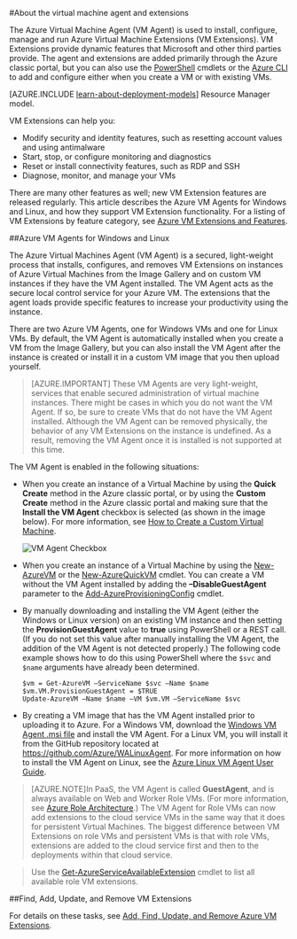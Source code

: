 <properties
 pageTitle="Azure VM agent and extensions | Microsoft Azure"
 description="Gives an overview of the agent and extensions, and how to install the agent, using the classic deployment model."
 services="virtual-machines"
 documentationCenter=""
 authors="squillace"
 manager="timlt"
 editor=""
 tags="azure-service-management"/>

<tags
 ms.service="virtual-machines"
 ms.devlang="na"
 ms.topic="article"
 ms.tgt_pltfrm="vm-multiple"
 ms.workload="infrastructure-services"
 ms.date="01/04/2016"
 ms.author="rasquill"/>

#About the virtual machine agent and extensions

The Azure Virtual Machine Agent (VM Agent) is used to install, configure, manage and run Azure Virtual Machine Extensions (VM Extensions). VM Extensions provide dynamic features that Microsoft and other third parties provide. The agent and extensions are added primarily through the Azure classic portal, but you can also use the [PowerShell](../powershell-install-configure.md) cmdlets or the [Azure CLI](../xplat-cli-install.md) to add and configure either when you create a VM or with existing VMs.

[AZURE.INCLUDE [learn-about-deployment-models](../../includes/learn-about-deployment-models-classic-include.md)] Resource Manager model.



VM Extensions can help you:

-   Modify security and identity features, such as resetting account values and using antimalware
-   Start, stop, or configure monitoring and diagnostics
-   Reset or install connectivity features, such as RDP and SSH
-   Diagnose, monitor, and manage your VMs

There are many other features as well; new VM Extension features are released regularly. This article describes the Azure VM Agents for Windows and Linux, and how they support VM Extension functionality. For a listing of VM Extensions by feature category, see [Azure VM Extensions and Features](virtual-machines-extensions-features.md).

##Azure VM Agents for Windows and Linux

The Azure Virtual Machines Agent (VM Agent) is a secured, light-weight process that installs, configures, and removes VM Extensions on instances of Azure Virtual Machines from the Image Gallery and on custom VM instances if they have the VM Agent installed. The VM Agent acts as the secure local control service for your Azure VM. The extensions that the agent loads provide specific features to increase your productivity using the instance.

There are two Azure VM Agents, one for Windows VMs and one for Linux VMs. By default, the VM Agent is automatically installed when you create a VM from the Image Gallery, but you can also install the VM Agent after the instance is created or install it in a custom VM image that you then upload yourself.

>[AZURE.IMPORTANT] These VM Agents are very light-weight, services that enable secured administration of virtual machine instances. There might be cases in which you do not want the VM Agent. If so, be sure to create VMs that do not have the VM Agent installed. Although the VM Agent can be removed physically, the behavior of any VM Extensions on the instance is undefined. As a result, removing the VM Agent once it is installed is not supported at this time.

The VM Agent is enabled in the following situations:

-   When you create an instance of a Virtual Machine by using the **Quick Create** method in the Azure classic portal, or by using the **Custom Create** method in the Azure classic portal and making sure that the **Install the VM Agent** checkbox is selected (as shown in the image below). For more information, see [How to Create a Custom Virtual Machine](virtual-machines-create-custom.md).

    ![VM Agent Checkbox](media/virtual-machines-extensions-agent-about/IC719409.png)

-   When you create an instance of a Virtual Machine by using the [New-AzureVM](https://msdn.microsoft.com/library/azure/dn495254.aspx) or the [New-AzureQuickVM](https://msdn.microsoft.com/library/azure/dn495183.aspx) cmdlet. You can create a VM without the VM Agent installed by adding the **–DisableGuestAgent** parameter to the [Add-AzureProvisioningConfig](https://msdn.microsoft.com/library/azure/dn495299.aspx) cmdlet.

-   By manually downloading and installing the VM Agent (either the Windows or Linux version) on an existing VM instance and then setting the **ProvisionGuestAgent** value to **true** using PowerShell or a REST call. (If you do not set this value after manually installing the VM Agent, the addition of the VM Agent is not detected properly.) The following code example shows how to do this using PowerShell where the `$svc` and `$name` arguments have already been determined.

        $vm = Get-AzureVM –ServiceName $svc –Name $name
        $vm.VM.ProvisionGuestAgent = $TRUE
        Update-AzureVM –Name $name –VM $vm.VM –ServiceName $svc

-   By creating a VM image that has the VM Agent installed prior to uploading it to Azure. For a Windows VM, download the [Windows VM Agent .msi file](http://go.microsoft.com/fwlink/?LinkID=394789&clcid=0x409) and install the VM Agent. For a Linux VM, you will install it from the GitHub repository located at <https://github.com/Azure/WALinuxAgent>. For more information on how to install the VM Agent on Linux, see the [Azure Linux VM Agent User Guide](virtual-machines-linux-agent-user-guide.md).

>[AZURE.NOTE]In PaaS, the VM Agent is called **GuestAgent**, and is always available on Web and Worker Role VMs. (For more information, see [Azure Role Architecture](http://blogs.msdn.com/b/kwill/archive/2011/05/05/windows-azure-role-architecture.aspx).) The VM Agent for Role VMs can now add extensions to the cloud service VMs in the same way that it does for persistent Virtual Machines. The biggest difference between VM Extensions on role VMs and persistent VMs is that with role VMs, extensions are added to the cloud service first and then to the deployments within that cloud service.

>Use the
[Get-AzureServiceAvailableExtension](https://msdn.microsoft.com/library/azure/dn722498.aspx)
cmdlet to list all available role VM extensions.

##Find, Add, Update, and Remove VM Extensions  

For details on these tasks, see [Add, Find, Update, and Remove Azure VM Extensions](virtual-machines-extensions-install.md).
